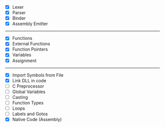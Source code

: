 - [X] Lexer
- [X] Parser
- [X] Binder
- [X] Assembly Emitter

---

- [X] Functions
- [X] External Functions
- [X] Function Pointers
- [X] Variables
- [X] Assignment

---

- [X] Import Symbols from File
- [X] Link DLL in code
- [ ] C Preprocessor
- [ ] Global Variables
- [ ] Casting
- [ ] Function Types
- [ ] Loops
- [ ] Labels and Gotos
- [X] Native Code (Assembly)
